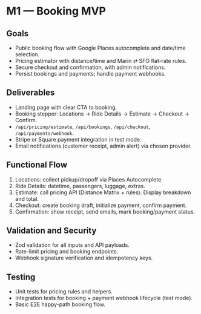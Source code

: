 # M1 — Booking MVP

## Goals

- Public booking flow with Google Places autocomplete and date/time selection.
- Pricing estimator with distance/time and Marin ⇄ SFO flat-rate rules.
- Secure checkout and confirmation, with admin notifications.
- Persist bookings and payments; handle payment webhooks.

## Deliverables

- Landing page with clear CTA to booking.
- Booking stepper: Locations → Ride Details → Estimate → Checkout → Confirm.
- `/api/pricing/estimate`, `/api/bookings`, `/api/checkout`, `/api/payments/webhook`.
- Stripe or Square payment integration in test mode.
- Email notifications (customer receipt, admin alert) via chosen provider.

## Functional Flow

1. Locations: collect pickup/dropoff via Places Autocomplete.
2. Ride Details: datetime, passengers, luggage, extras.
3. Estimate: call pricing API (Distance Matrix + rules). Display breakdown and total.
4. Checkout: create booking draft, initialize payment, confirm payment.
5. Confirmation: show receipt, send emails, mark booking/payment status.

## Validation and Security

- Zod validation for all inputs and API payloads.
- Rate-limit pricing and booking endpoints.
- Webhook signature verification and idempotency keys.

## Testing

- Unit tests for pricing rules and helpers.
- Integration tests for booking + payment webhook lifecycle (test mode).
- Basic E2E happy-path booking flow.


